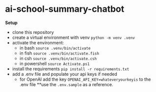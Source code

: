 # ai-school-summary-chatbot

**Setup**

- clone this repository
- create a virtual environment with venv `python -m venv .venv`
- activate the environment:
    - in bash `source .venv/bin/activate`
    - in fish `source .venv/bin/activate.fish`
    - in csh `source .venv/bin/activate.csh`
    - in powershell `source Activate.ps1`
- install the requirements `pip install -r requirements.txt`
- add a .env file and populate your api keys if needed
    - for OpenAI add the key `OPENAI_API_KEY=whateveryourkeyis` to the .env file **use the `.env.sample` as a reference.
